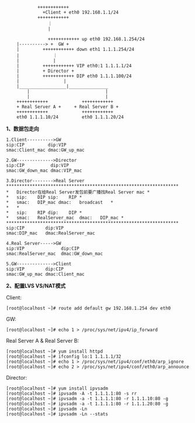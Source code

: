 

                ++++++++++++
                  +Client + eth0 192.168.1.1/24
                ++++++++++++
                    ｜
                    |
                    
                    ++++++++++++ up eth0 192.168.1.254/24
        |----------> +	GW +
        |         ++++++++++++ down eth1 1.1.1.254/24
        |             ｜
        |             |
        |         ++++++++++++ VIP eth0:1 1.1.1.1/24
        |         + Director +
        |         ++++++++++++ DIP eth0 1.1.1.100/24
        |                 |
        |__________________|_______________
            |                             |
            |                             |
        ++++++++++++             ++++++++++++
        + Real Server A +     + Real Server B +
        ++++++++++++             ++++++++++++
        eth0 1.1.1.10/24         eth0 1.1.1.20/24


**1、数据包走向**

    1.Client---------->GW
    sip:CIP         dip:VIP
    smac:Client_mac dmac:GW_up_mac
    
    2.GW-------------->Director
    sip:CIP          dip:VIP
    smac:GW_down_mac dmac:VIP_mac
    
    3.Director-------->Real Server
    ******************************************************************
    *	Director在给Real Server发包前要广播找Real Server mac	*
    *	sip:	DIP sip:	RIP	*
    *	smac:	DIP_mac dmac:	broadcast	*
    *	*
    *	sip:	RIP dip:	DIP	*
    *	smac:	RealServer_mac	dmac:	DIP_mac	*
    ******************************************************************
    sip:CIP        dip:VIP
    smac:DIP_mac   dmac:RealServer_mac
    
    4.Real Server----->GW
    sip:VIP              dip:CIP
    smac:RealServer_mac  dmac:GW_down_mac
    
    5.GW-------------->Client
    sip:VIP        dip:CIP
    smac:GW_up_mac dmac:Client_mac



**2、配置LVS VS/NAT模式**

Client:

    [root@localhost ~]# route add default gw 192.168.1.254 dev eth0


GW:

    [root@localhost ~]# echo 1 > /proc/sys/net/ipv4/ip_forward


Real Server A & Real Server B:

    [root@localhost ~]# yum install httpd
    [root@localhost ~]# ifconfig lo:1 1.1.1.1/32
    [root@localhost ~]# echo 1 > /proc/sys/net/ipv4/conf/eth0/arp_ignore
    [root@localhost ~]# echo 2 > /proc/sys/net/ipv4/conf/eth0/arp_announce


Director:

    [root@localhost ~]# yum install ipvsadm
    [root@localhost ~]# ipvsadm -A -t 1.1.1.1:80 -s rr
    [root@localhost ~]# ipvsadm -a -t 1.1.1.1:80 -r 1.1.1.10:80 -g
    [root@localhost ~]# ipvsadm -a -t 1.1.1.1:80 -r 1.1.1.20:80 -g
    [root@localhost ~]# ipvsadm -Ln
    [root@localhost ~]# ipvsadm -Ln --stats
